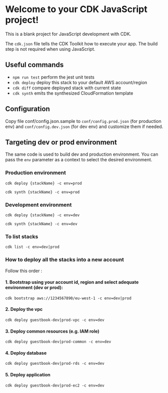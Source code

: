 # Welcome to your CDK JavaScript project!

This is a blank project for JavaScript development with CDK.

The `cdk.json` file tells the CDK Toolkit how to execute your app. The build step is not required when using JavaScript.

## Useful commands

 * `npm run test`         perform the jest unit tests
 * `cdk deploy`           deploy this stack to your default AWS account/region
 * `cdk diff`             compare deployed stack with current state
 * `cdk synth`            emits the synthesized CloudFormation template

## Configuration

Copy file conf/config.json.sample to `conf/config.prod.json` (for production env) and `conf/config.dev.json` (for dev env) and customize them if needed.

## Targeting dev or prod environment

The same code is used to build dev and production environment. You can pass the `env` parameter as a context to select the desired environment.

### Production environment
`cdk deploy {stackName} -c env=prod`

`cdk synth {stackName} -c env=prod`

### Development environment

`cdk deploy {stackName} -c env=dev`

`cdk synth {stackName} -c env=dev`

### To list stacks

`cdk list -c env=dev|prod`


### How to deploy all the stacks into a new account

Follow this order : 

#### 1. Bootstrap using your account id, region and select adequate environment (dev or prod):
`cdk bootstrap aws://1234567890/eu-west-1 -c env=dev|prod`

#### 2. Deploy the vpc
`cdk deploy guestbook-dev|prod-vpc -c env=dev`

#### 3. Deploy common resources (e.g. IAM role)
`cdk deploy guestbook-dev|prod-common -c env=dev`

#### 4. Deploy database
`cdk deploy guestbook-dev|prod-rds -c env=dev`

#### 5. Deploy application
`cdk deploy guestbook-dev|prod-ec2 -c env=dev`

